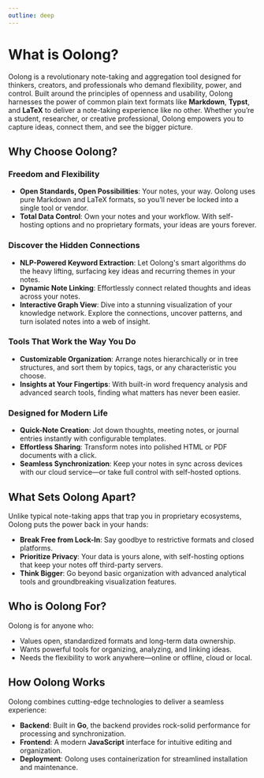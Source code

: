 ```yaml
---
outline: deep
---
```


# What is Oolong?

Oolong is a revolutionary note-taking and aggregation tool designed for thinkers, creators, and professionals who demand flexibility, power, and control. Built around the principles of openness and usability, Oolong harnesses the power of common plain text formats like **Markdown**, **Typst**, and **LaTeX** to deliver a note-taking experience like no other. Whether you’re a student, researcher, or creative professional, Oolong empowers you to capture ideas, connect them, and see the bigger picture.

## Why Choose Oolong?

### Freedom and Flexibility

- **Open Standards, Open Possibilities**: Your notes, your way. Oolong uses pure Markdown and LaTeX formats, so you’ll never be locked into a single tool or vendor.
- **Total Data Control**: Own your notes and your workflow. With self-hosting options and no proprietary formats, your ideas are yours forever.

### Discover the Hidden Connections

- **NLP-Powered Keyword Extraction**: Let Oolong's smart algorithms do the heavy lifting, surfacing key ideas and recurring themes in your notes.
- **Dynamic Note Linking**: Effortlessly connect related thoughts and ideas across your notes.
- **Interactive Graph View**: Dive into a stunning visualization of your knowledge network. Explore the connections, uncover patterns, and turn isolated notes into a web of insight.

### Tools That Work the Way You Do

- **Customizable Organization**: Arrange notes hierarchically or in tree structures, and sort them by topics, tags, or any characteristic you choose.
- **Insights at Your Fingertips**: With built-in word frequency analysis and advanced search tools, finding what matters has never been easier.

### Designed for Modern Life

- **Quick-Note Creation**: Jot down thoughts, meeting notes, or journal entries instantly with configurable templates.
- **Effortless Sharing**: Transform notes into polished HTML or PDF documents with a click.
- **Seamless Synchronization**: Keep your notes in sync across devices with our cloud service—or take full control with self-hosted options.

## What Sets Oolong Apart?

Unlike typical note-taking apps that trap you in proprietary ecosystems, Oolong puts the power back in your hands:
- **Break Free from Lock-In**: Say goodbye to restrictive formats and closed platforms.
- **Prioritize Privacy**: Your data is yours alone, with self-hosting options that keep your notes off third-party servers.
- **Think Bigger**: Go beyond basic organization with advanced analytical tools and groundbreaking visualization features.

## Who is Oolong For?

Oolong is for anyone who:
- Values open, standardized formats and long-term data ownership.
- Wants powerful tools for organizing, analyzing, and linking ideas.
- Needs the flexibility to work anywhere—online or offline, cloud or local.

## How Oolong Works

Oolong combines cutting-edge technologies to deliver a seamless experience:
- **Backend**: Built in **Go**, the backend provides rock-solid performance for processing and synchronization.
- **Frontend**: A modern **JavaScript** interface for intuitive editing and organization.
- **Deployment**: Oolong uses containerization for streamlined installation and maintenance.

